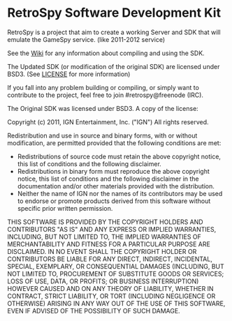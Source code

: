 # RetroSpy Software Development Kit
RetroSpy is a project that aim to create a working Server and SDK that will emulate the GameSpy service. (like 2011-2012 service)

See the [Wiki](https://github.com/GameProgressive/RetroSpySDK/wiki) for any information about compiling and using the SDK.

The Updated SDK (or modification of the original SDK) are licensed under BSD3. (See [LICENSE](https://github.com/GameProgressive/RetroSpySDK/blob/master/LICENSE) for more information)

If you fall into any problem building or compiling, or simply want to contribute to the project, feel free to join #retrospy@freenode (IRC).

The Original SDK was licensed under BSD3. A copy of the license:

Copyright (c) 2011, IGN Entertainment, Inc. ("IGN")
All rights reserved.

Redistribution and use in source and binary forms, with or without
modification, are permitted provided that the following conditions are met:

- Redistributions of source code must retain the above copyright notice, this
  list of conditions and the following disclaimer.
- Redistributions in binary form must reproduce the above copyright notice,
  this list of conditions and the following disclaimer in the documentation
  and/or other materials provided with the distribution.
- Neither the name of IGN nor the names of its contributors may be used to
  endorse or promote products derived from this software without specific
  prior written permission.

THIS SOFTWARE IS PROVIDED BY THE COPYRIGHT HOLDERS AND CONTRIBUTORS "AS IS"
AND ANY EXPRESS OR IMPLIED WARRANTIES, INCLUDING, BUT NOT LIMITED TO, THE
IMPLIED WARRANTIES OF MERCHANTABILITY AND FITNESS FOR A PARTICULAR PURPOSE
ARE DISCLAIMED. IN NO EVENT SHALL THE COPYRIGHT HOLDER OR CONTRIBUTORS BE
LIABLE FOR ANY DIRECT, INDIRECT, INCIDENTAL, SPECIAL, EXEMPLARY, OR
CONSEQUENTIAL DAMAGES (INCLUDING, BUT NOT LIMITED TO, PROCUREMENT OF
SUBSTITUTE GOODS OR SERVICES; LOSS OF USE, DATA, OR PROFITS; OR BUSINESS
INTERRUPTION) HOWEVER CAUSED AND ON ANY THEORY OF LIABILITY, WHETHER IN
CONTRACT, STRICT LIABILITY, OR TORT (INCLUDING NEGLIGENCE OR OTHERWISE)
ARISING IN ANY WAY OUT OF THE USE OF THIS SOFTWARE, EVEN IF ADVISED OF THE
POSSIBILITY OF SUCH DAMAGE.
